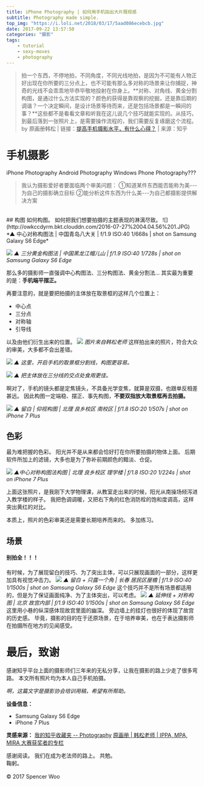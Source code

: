 ```yaml
---
title: iPhone Photography | 如何用手机拍出大片既视感
subtitle: Photography made simple.
top_img: "https://i.loli.net/2018/03/17/5aad086ecebcb.jpg"
date: 2017-09-22 13:57:50
categories: "摄影"
tags:
	- tutorial
	- sexy-moves
	- photography
---
```


> 拍一个东西，不停地拍，不同角度，不同光线地拍，是因为不可能有人物正好出现在你所要的三分点上，也不可能有那么多对称的场景来让你捕捉，神奇的光线不会乖乖地毕恭毕敬地投射在你身上。**对称、对角线、黄金分割构图，是通过什么方法实现的？颜色的获得是靠观察的挖掘，还是靠后期的调谐？一个决定瞬间，是设计场景等待而来，还是包括场景都是一瞬间的事？**这些都不是看看文章和听我在这儿说几个技巧就能实现的。从技巧，到最后落到一张照片上，是需要操作流程的，我们需要反复琢磨这个流程。</br>by 原画册韩松 | 链接：[提高手机摄影水平，有什么心得？](http://www.zhihu.com/question/20921841/answer/131411394) | 来源：知乎

# 手机摄影

iPhone Photography
Android Photography
Windows Phone Photography???

>我认为摄影爱好者要面临两个审美问题：
①知道某件东西能否能称为美---为自己的摄影确立目标
②能分析这件东西为什么美---为自己都摄影提供解决方案

</br>
## 构图
如何构图。
如何把我们想要拍摄的主题表现的淋漓尽致。
![](http://owkccdyrm.bkt.clouddn.com/2016-07-27%2004.04.56%201.JPG)
*▲ 中心对称构图法 | 中国青岛八大关 | f/1.9 ISO:40 1/668s | shot on Samsung Galaxy S6 Edge*

![](http://owkccdyrm.bkt.clouddn.com/2016-07-16%2006.35.42%201.jpg)
*▲ 三分黄金构图法 | 中国黑龙江帽儿山 | f/1.9 ISO:40 1/728s | shot on Samsung Galaxy S6 Edge*

那么多的摄影师一直强调中心构图法、三分构图法、黄金分割法...
其实最为重要的是：**手机端平摆正。**

再要注意的，就是要把拍摄的主体放在取景框的这样几个位置上：
 - 中心点
 - 三分点
 - 对称轴
 - 引导线

以及由他们衍生出来的位置。
![](http://owkccdyrm.bkt.clouddn.com/12.jpg)
*图片来自韩松老师*
这样拍出来的照片，符合大众的审美，大多都不会出差错。

![](http://owkccdyrm.bkt.clouddn.com/steps.jpg)
*▲ 这里，开启手机的取景框分割线，构图更容易。*

![](http://owkccdyrm.bkt.clouddn.com/IMG_7364.PNG)
*▲ 把主体放在三分线的交点处食用更佳。*

啊对了，手机的镜头都是定焦镜头，不具备光学变焦，就算是双摄，也跟单反相差甚远。
因此构图一定端稳、摆正、事先构图，**不要双指放大取景框再去拍摄。**

![](http://owkccdyrm.bkt.clouddn.com/building.jpg)
*▲ 留白 | 仰视构图 | 北理 良乡校区 南校区 | f/1.8 ISO:20 1/507s | shot on iPhone 7 Plus*

## 色彩
最为难把握的色彩。
阳光并不是从来都会恰好打在你所要拍摄的物体上面。
后期软件所加上的滤镜，大多也是为了弥补前期颜色的黯淡、仓促。

![](http://owkccdyrm.bkt.clouddn.com/IMG_7309.jpg)
*▲中心对称构图法构图 | 北理 良乡校区 理学楼 | f/1.8 ISO:20 1/224s | shot on iPhone 7 Plus*

上面这张照片，是我刚下大学物理课，从教室走出来的时候，阳光从南操场倾泻进入教学楼的样子。
我把色调调暖，又把右下角的红色消防栓的饱和度调高，这样突出黄红的对比。

本质上，照片的色彩审美还是需要长期培养而来的。
多加练习。


## 场景
#### 别拍全！！！
有时候，为了展现留白的技巧、为了突出主体，可以只展现画面的一部分，这样更加具有视觉冲击力。
![](http://owkccdyrm.bkt.clouddn.com/2016-06-27%2003.27.39%201.JPG)
*▲ 留白 + 只露一个角 | 长春 居民区屋檐 | f/1.9 ISO:40 1/1500s | shot on Samsung Galaxy S6 Edge*
这个技巧并不是所有场景都适用的，但是为了保证画面纯净、为了主体突出，可以考虑。
![](http://owkccdyrm.bkt.clouddn.com/IMG_20160613_122206-01.JPEG)
*▲ 延伸线 + 对称构图 | 北京 故宫内部 | f/1.9 ISO:40 1/1500s | shot on Samsung Galaxy S6 Edge*
这里用小巷的纵深感体现故宫里面的幽深。
旁边墙上的挂灯也很好的体现了故宫的历史感。
毕竟，摄影的目的在于还原场景，在于培养审美，也在于表达摄影师在拍摄所在地方的见闻感受。

# 最后，致谢
感谢知乎平台上面的摄影师们三年来的无私分享，让我在摄影的路上少走了很多弯路。
本文所有照片均为本人自己手机拍摄。

*啊，这篇文字是摄影协会培训用稿，希望有所帮助。*

**设备信息：**
- Samsung Galaxy S6 Edge
- iPhone 7 Plus

**灵感来源：**
[我的知乎收藏夹 -- Photography](http://www.zhihu.com/collection/70657927)
[原画册 | 韩松老师 | IPPA, MPA, MIRA 大赛获奖者的专栏](http://zhuanlan.zhihu.com/o-album)

感谢阅读。
我们在成为老法师的路上。
共勉。
</br>
鞠躬。
</br>
</br>
© 2017 Spencer Woo
